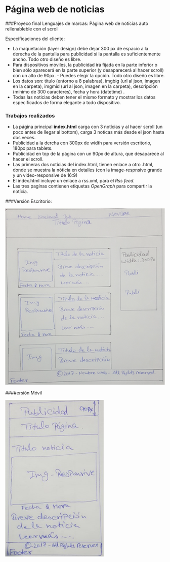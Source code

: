 # Página web de noticias
###Proyeco final Lenguajes de marcas: Página web de notícias auto rellenableble con el scroll

Especificaciones del cliente:
* La maquetación (layer design) debe dejar 300 px de espacio a la derecha de la pantalla para publicidad si la pantalla es suficientemente ancho. Todo otro diseño es libre.
* Para dispositivos móviles, la publicidad irá fijada en la parte inferior o bien sólo aparecerá en la parte superior (y desaparecerá al hacer scroll) con un alto de 90px. - Puedes elegir la opción. Todo otro diseño es libre.
* Los datos son: título (entorno a 8 palabras), imgbig (url al json, imagen en la carpeta), imgmid (url al json, imagen en la carpeta), descripción (mínimo de 300 caracteres), fecha y hora (datetime) .
* Todas las noticias deben tener el mismo formato y mostrar los datos especificados de forma elegante a todo dispositivo.

### Trabajos realizados
* La página principal **index.html** carga con 3 notícias y al hacer scroll (un poco antes de llegar al bottom), carga 3 notícas más desde el json hasta dos veces.
* Publicidad a la dercha con 300px de width para versión escritorio, 180px para tablets.
* Publicidad en top de la página con un 90px de altura, que desaparece al hacer el scroll.
* Las primeras dos notícias del index.html, tienen enlace a otro .html, donde se muestra la nóticia en detalles (con la image-respnsive grande y un video-responsive de 16:9)
* El index.html incluye un enlace a rss.xml, para el *Rss feed.*
* Las tres pagínas contienen etiquetas *OpenGraph* para compartir la notícia.

###Versión Escritorio:

![Versión escritorio](/img/escritorio.png)

####ersión Móvil

![Alt text](/img/movil.png)
